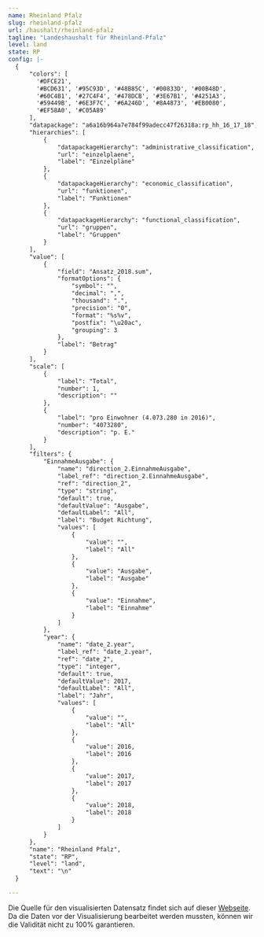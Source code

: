 ```yaml
---
name: Rheinland Pfalz 
slug: rheinland-pfalz
url: /haushalt/rheinland-pfalz
tagline: "Landeshaushalt für Rheinland-Pfalz"
level: land
state: RP
config: |-
  {
      "colors": [
        '#DFCE21',
        '#BCD631', '#95C93D', '#48B85C', '#00833D', '#00B48D',
        '#60C4B1', '#27C4F4', '#478DCB', '#3E67B1', '#4251A3',
        '#59449B', '#6E3F7C', '#6A246D', '#8A4873', '#EB0080',
        '#EF58A0', '#C05A89' 
      ],
      "datapackage": "a6a16b964a7e784f99adecc47f26318a:rp_hh_16_17_18",
      "hierarchies": [
          {
              "datapackageHierarchy": "administrative_classification",
              "url": "einzelplaene",
              "label": "Einzelpläne"
          },
          {
              "datapackageHierarchy": "economic_classification",
              "url": "funktionen",
              "label": "Funktionen"
          },
          {
              "datapackageHierarchy": "functional_classification",
              "url": "gruppen",
              "label": "Gruppen"
          }
      ],
      "value": [
          {
              "field": "Ansatz_2018.sum",
              "formatOptions": {
                  "symbol": "",
                  "decimal": ",",
                  "thousand": ".",
                  "precision": "0",
                  "format": "%s%v",
                  "postfix": "\u20ac",
                  "grouping": 3
              },
              "label": "Betrag"
          }
      ],
      "scale": [
          {
              "label": "Total",
              "number": 1,
              "description": ""
          },
          {
              "label": "pro Einwohner (4.073.280 in 2016)",
              "number": "4073280",
              "description": "p. E."
          }
      ],
      "filters": {
          "EinnahmeAusgabe": {
              "name": "direction_2.EinnahmeAusgabe",
              "label_ref": "direction_2.EinnahmeAusgabe",
              "ref": "direction_2",
              "type": "string",
              "default": true,
              "defaultValue": "Ausgabe",
              "defaultLabel": "All",
              "label": "Budget Richtung",
              "values": [
                  {
                      "value": "",
                      "label": "All"
                  },
                  {
                      "value": "Ausgabe",
                      "label": "Ausgabe"
                  },
                  {
                      "value": "Einnahme",
                      "label": "Einnahme"
                  }
              ]
          },
          "year": {
              "name": "date_2.year",
              "label_ref": "date_2.year",
              "ref": "date_2",
              "type": "integer",
              "default": true,
              "defaultValue": 2017,
              "defaultLabel": "All",
              "label": "Jahr",
              "values": [
                  {
                      "value": "",
                      "label": "All"
                  },
                  {
                      "value": 2016,
                      "label": 2016
                  },
                  {
                      "value": 2017,
                      "label": 2017
                  },
                  {
                      "value": 2018,
                      "label": 2018
                  }
              ]
          }
      },
      "name": "Rheinland Pfalz",
      "state": "RP",
      "level": "land",
      "text": "\n"
  }

---
```

Die Quelle für den visualisierten Datensatz findet sich auf dieser [Webseite](https://fm.rlp.de/de/themen/finanzen/landeshaushalt/haushalt-20172018/). Da die Daten vor der Visualisierung bearbeitet werden mussten, können wir die Validität nicht zu 100% garantieren.
